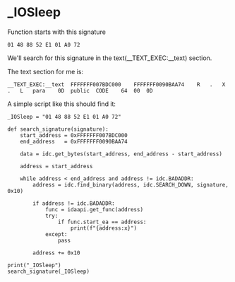 # _IOSleep

Function starts with this signature
~~~
01 48 88 52 E1 01 A0 72
~~~

We'll search for this signature in the text(__TEXT_EXEC:__text) section. 

The text section for me is:
~~~
__TEXT_EXEC:__text	FFFFFFF007BDC000	FFFFFFF0090BAA74	R	.	X	.	L	para	0D	public	CODE	64	00	0D
~~~

A simple script like this should find it:

~~~
_IOSleep = "01 48 88 52 E1 01 A0 72"

def search_signature(signature):
    start_address = 0xFFFFFFF007BDC000
    end_address   = 0xFFFFFFF0090BAA74

    data = idc.get_bytes(start_address, end_address - start_address)

    address = start_address

    while address < end_address and address != idc.BADADDR:
        address = idc.find_binary(address, idc.SEARCH_DOWN, signature, 0x10)

        if address != idc.BADADDR:
            func = idaapi.get_func(address)
            try:
                if func.start_ea == address:
                    print(f"{address:x}")
            except:
                pass
        
        address += 0x10

print("_IOSleep")
search_signature(_IOSleep)
~~~